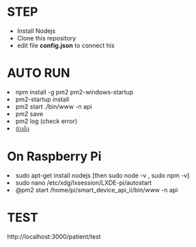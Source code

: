 <h1>STEP</h1>
<ul>
<li> Install Nodejs</li>
<li> Clone this repository</li>
<li> edit file <b>config.json</b> to connect his</li>
</ul>
<h1>AUTO RUN</h1>
<li>npm install -g pm2 pm2-windows-startup</li>
<li>pm2-startup install</li>
<li>pm2 start ./bin/www -n api</li>
<li>pm2 save</li>
<li>pm2 log (check error)</li>
<li><a href="https://moremeng.in.th/2020/11/how-to-startup-nodejs-when-boot-windows-and-linux.html" target="_blank">อ้างอิง</a></li>

<h1>On Raspberry Pi</h2>
<li>sudo apt-get install nodejs [then sudo node -v , sudo npm -v]</li>
<li>sudo nano /etc/xdg/lxsession/LXDE-pi/autostart</li>
<li>@pm2 start /home/pi/smart_device_api_ii/bin/www -n api</li>
<h1>TEST</h1>
http://localhost:3000/patient/test